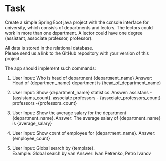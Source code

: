 # Task

Create a simple Spring Boot java project with the console interface for university, which consists of departments and lectors. The lectors could work in more than one department. A lector could have one degree (assistant, associate professor, professor).

All data is stored in the relational database.  
Please send us a link to the GitHub repository with your version of this project.

The app should implement such commands:

1. User Input: Who is head of department {department_name}
Answer: Head of {department_name} department is {head_of_department_name}

2. User Input: Show {department_name} statistics.
Answer: assistans - {assistams_count}.
associate professors - {associate_professors_count}
professors -{professors_count}

3. User Input: Show the average salary for the department {department_name}.
   Answer: The average salary of {department_name} is {average_salary}

4. User Input: Show count of employee for {department_name}.
   Answer: {employee_count}

5. User Input: Global search by {template}.   
   Example: Global search by van
   Answer: Ivan Petrenko, Petro Ivanov


